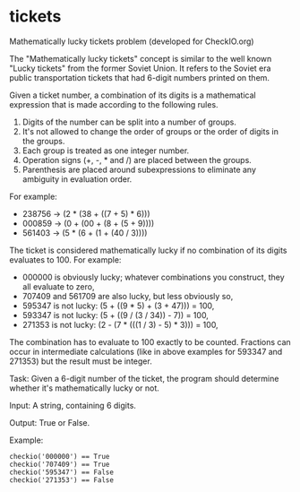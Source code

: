 tickets
=======

Mathematically lucky tickets problem (developed for CheckIO.org)

The "Mathematically lucky tickets" concept is similar to the well known "Lucky tickets" from the former Soviet Union. It refers to the Soviet era public transportation tickets that had 6-digit numbers printed on them.

Given a ticket number, a combination of its digits is a mathematical expression that is made according to the following rules.

1. Digits of the number can be split into a number of groups.
2. It's not allowed to change the order of groups or the order of digits in the groups.
3. Each group is treated as one integer number.
4. Operation signs (+, -, * and /) are placed between the groups.
5. Parenthesis are placed around subexpressions to eliminate any ambiguity in evaluation order.

For example:

* 238756 -> (2 * (38 + ((7 + 5) * 6)))
* 000859 -> (0 + (00 + (8 + (5 + 9))))
* 561403 -> (5 * (6 + (1 + (40 / 3))))

The ticket is considered mathematically lucky if no combination of its digits evaluates to 100. For example:

* 000000 is obviously lucky; whatever combinations you construct, they all evaluate to zero,
* 707409 and 561709 are also lucky, but less obviously so,
* 595347 is not lucky: (5 + ((9 * 5) + (3 + 47))) = 100,
* 593347 is not lucky: (5 + ((9 / (3 / 34)) - 7)) = 100,
* 271353 is not lucky: (2 - (7 * (((1 / 3) - 5) * 3))) = 100,

The combination has to evaluate to 100 exactly to be counted. Fractions can occur in intermediate calculations (like in above examples for 593347 and 271353) but the result must be integer.

Task: Given a 6-digit number of the ticket, the program should determine whether it's mathematically lucky or not.

Input: A string, containing 6 digits.

Output: True or False.

Example:

    checkio('000000') == True
    checkio('707409') == True
    checkio('595347') == False
    checkio('271353') == False
